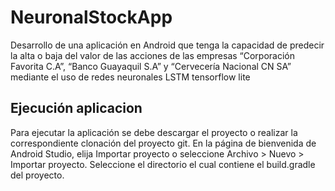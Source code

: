 # NeuronalStockApp
Desarrollo de una aplicación en Android que tenga la capacidad de predecir la alta o baja del valor de las acciones de las empresas “Corporación Favorita C.A”, “Banco Guayaquil S.A” y “Cervecería Nacional CN SA” mediante el uso de redes neuronales LSTM tensorflow lite
## Ejecución aplicacion
Para ejecutar la aplicación se debe descargar el proyecto o realizar la correspondiente clonación del proyecto git. En la página de bienvenida de Android Studio, elija Importar proyecto o seleccione Archivo > Nuevo > Importar proyecto. Seleccione el directorio el cual contiene el  build.gradle del proyecto.

